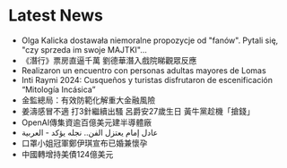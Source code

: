 # Latest News
-  Olga Kalicka dostawała niemoralne propozycje od "fanów". Pytali się, "czy sprzeda im swoje MAJTKI"...
-  《潛行》票房直逼千萬 劉德華潛入戲院睇觀眾反應
-  Realizaron un encuentro con personas adultas mayores de Lomas
-  Inti Raymi 2024: Cusqueños y turistas disfrutaron de escenificación “Mitología Incásica”
-  金監總局：有效防範化解重大金融風險
-  姜濤感冒不適 打3針繼續出騷 呂爵安27歲生日 黃牛黨趁機「搶錢」
-  OpenAI傳集資逾百億美元建半導體廠
-  عادل إمام يعتزل الفن.. نجله يؤكد - العربية
-  口罩小姐冠軍鄭伊琪宣布已婚兼懷孕
-  中國轉增持美債124億美元
